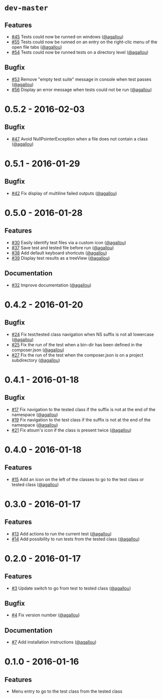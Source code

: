 # `dev-master`

## Features

* [#45](https://github.com/atoum/phpstorm-plugin/pull/45) Tests could now be runned on windows ([@agallou])
* [#55](https://github.com/atoum/phpstorm-plugin/pull/55) Tests could now be runned on an entry on the right-clic menu of the open file tabs ([@agallou])
* [#54](https://github.com/atoum/phpstorm-plugin/pull/54) Tests could now be runned tests on a directory level ([@agallou])


## Bugfix

* [#53](https://github.com/atoum/phpstorm-plugin/pull/53) Remove "empty test suite" message in console when test passes ([@agallou])
* [#56](https://github.com/atoum/phpstorm-plugin/pull/56) Display an error message when tests could not be run ([@agallou])


# 0.5.2 - 2016-02-03

## Bugfix

* [#47](https://github.com/atoum/phpstorm-plugin/pull/47) Avoid NullPointerException when a file does not contain a class ([@agallou])


# 0.5.1 - 2016-01-29

## Bugfix

* [#42](https://github.com/atoum/phpstorm-plugin/pull/42) Fix display of multiline failed outputs ([@agallou])


# 0.5.0 - 2016-01-28

## Features

* [#30](https://github.com/atoum/phpstorm-plugin/pull/30) Easily identify test files via a custom icon ([@agallou])
* [#37](https://github.com/atoum/phpstorm-plugin/pull/37) Save test and tested file before run ([@agallou])
* [#38](https://github.com/atoum/phpstorm-plugin/pull/38) Add default keyboard shortcuts ([@agallou])
* [#39](https://github.com/atoum/phpstorm-plugin/pull/39) Display test results as a treeView ([@agallou])

## Documentation

* [#32](https://github.com/atoum/phpstorm-plugin/pull/32) Improve documentation ([@agallou])


# 0.4.2 - 2016-01-20

## Bugfix

* [#24](https://github.com/atoum/phpstorm-plugin/pull/24) Fix test/tested class navigation when NS suffix is not all lowercase ([@agallou])
* [#25](https://github.com/atoum/phpstorm-plugin/pull/25) Fix the run of the test when a bin-dir has been defined in the composer.json ([@agallou])
* [#27](https://github.com/atoum/phpstorm-plugin/pull/27) Fix the run of the test when the composer.json is on a project subdirectory ([@agallou])


# 0.4.1 - 2016-01-18

## Bugfix

* [#17](https://github.com/atoum/phpstorm-plugin/pull/17) Fix navigation to the tested class if the suffix is not at the end of the namespace ([@agallou])
* [#19](https://github.com/atoum/phpstorm-plugin/pull/19) Fix navigation to the test class if the suffix is not at the end of the namespace ([@agallou])
* [#21](https://github.com/atoum/phpstorm-plugin/pull/21) Fix atoum's icon if the class is present twice ([@agallou])


# 0.4.0 - 2016-01-18

## Features

* [#15](https://github.com/atoum/phpstorm-plugin/pull/15) Add an icon on the left of the classes to go to the test class or tested class ([@agallou])


# 0.3.0 - 2016-01-17

## Features

* [#13](https://github.com/atoum/phpstorm-plugin/pull/13) Add actions to run the current test ([@agallou])
* [#14](https://github.com/atoum/phpstorm-plugin/pull/14) Add possibility to run tests from the tested class ([@agallou])


# 0.2.0 - 2016-01-17

## Features

* [#3](https://github.com/atoum/phpstorm-plugin/pull/3) Update switch to go from test to tested class ([@agallou])

## Bugfix

* [#4](https://github.com/atoum/phpstorm-plugin/pull/4) Fix version number ([@agallou])

## Documentation

* [#7](https://github.com/atoum/phpstorm-plugin/pull/7) Add installation instructions ([@agallou])


# 0.1.0 - 2016-01-16

## Features

* Menu entry to go to the test class from the tested class


[@agallou]: https://github.com/agallou

